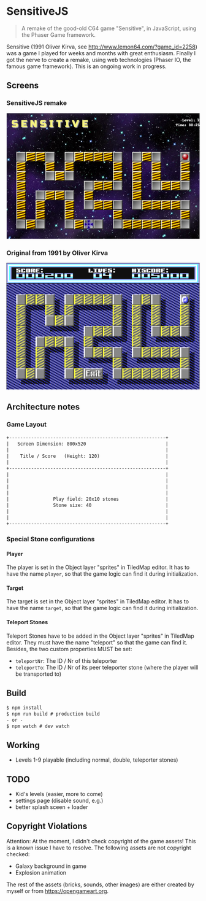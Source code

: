 SensitiveJS
===========

> A remake of the good-old C64 game "Sensitive", in JavaScript, using the Phaser Game framework.

Sensitive (1991 Oliver Kirva, see http://www.lemon64.com/?game_id=2258) was a game I played for weeks and months with great enthusiasm.
Finally I got the nerve to create a remake, using web technologies (Phaser IO, the famous game framework). This is an ongoing work in progress.

Screens
--------

### SensitiveJS remake

![Remake](screen-remake.png)

### Original from 1991 by Oliver Kirva

![Original](screen-original.png)


Architecture notes
-------------------

### Game Layout

```
+---------------------------------------------------------+
|   Screen Dimension: 800x520                             |
|                                                         |
|    Title / Score   (Height: 120)                        |
|                                                         |
+---------------------------------------------------------+
|                                                         |
|                                                         |
|                                                         |
|                                                         |
|                Play field: 20x10 stones                 |
|                Stone size: 40                           |
|                                                         |
|                                                         |
+---------------------------------------------------------+
```

### Special Stone configurations

#### Player

The player is set in the Object layer "sprites" in TiledMap editor. It has to have the name `player`, so that the game logic can find it during initialization.

#### Target

The target is set in the Object layer "sprites" in TiledMap editor. It has to have the name `target`, so that the game logic can find it during initialization.

#### Teleport Stones

Teleport Stones  have to be added  in the Object layer "sprites" in TiledMap editor. They must have the name "teleport" so that the game can find it. Besides, the two
custom properties MUST be set:

* `teleportNr`: The ID / Nr of this teleporter
* `teleportTo`: The ID / Nr of its peer teleporter stone (where the player will be transported to)

Build
------

```
$ npm install
$ npm run build # production build
- or -
$ npm watch # dev watch
```

Working
--------

* Levels 1-9 playable (including normal, double, teleporter stones)

TODO
-------

* Kid's levels (easier, more to come)
* settings page (disable sound, e.g.)
* better splash sceen + loader

Copyright Violations
--------------------
Attention: At the moment, I didn't check copyright of the game assets! This is a known issue I have to resolve.
The following assets are not copyright checked:
- Galaxy background in game
- Explosion animation

The rest of the assets (bricks, sounds, other images) are either created by myself or from https://opengameart.org.
